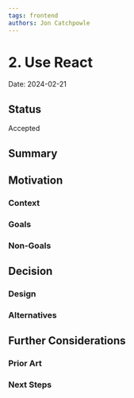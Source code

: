 ```yaml
---
tags: frontend
authors: Jon Catchpowle
---
```


# 2. Use React

Date: 2024-02-21

## Status

Accepted

## Summary

<!-- Provide a short executive summary of the decision. -->

## Motivation

### Context

<!-- What is the issue that we're seeing that is motivating this decision or change? -->

### Goals

<!-- What are we trying to achieve with this decision? -->

### Non-Goals

<!-- What are we explicitly not trying to achieve with this decision? -->

## Decision

### Design

<!-- What is the change that we're proposing and how will we accomplish it? What are the pros and cons of this decision? -->

### Alternatives

<!-- What other designs or approaches did we consider? What are the pros and cons of the alternatives? -->

## Further Considerations

### Prior Art

<!-- Are there any previous attempts to solve this problem? Provide references, links, or further context. -->

### Next Steps

<!-- Clarify you plan going forward. ->>
